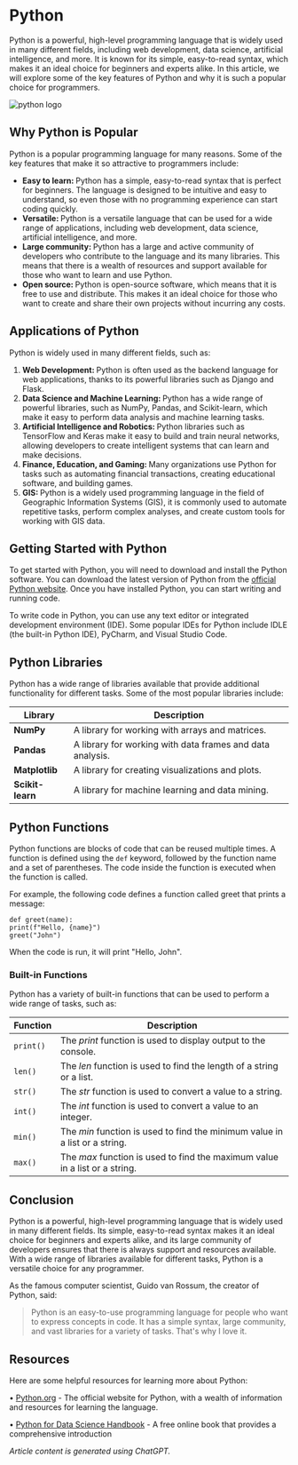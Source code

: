 # Python
<p>Python is a powerful, high-level programming language that is widely used in many different fields,
including web development, data science, artificial intelligence, and more. It is known for its simple,
easy-to-read syntax, which makes it an ideal choice for beginners and experts alike. In this article,
we will explore some of the key features of Python and why it is such a popular choice for
programmers. </p>

![python logo](https://www.python.org/static/img/python-logo@2x.png)

## Why Python is Popular
<p>Python is a popular programming language for many reasons. Some of the key features that make
it so attractive to programmers include: </p>

<ul>
<li> <strong>Easy to learn: </strong> Python has a simple, easy-to-read syntax that is perfect for beginners. The
language is designed to be intuitive and easy to understand, so even those with no
programming experience can start coding quickly. </li>
<li> <strong>Versatile: </strong> Python is a versatile language that can be used for a wide range of applications,
including web development, data science, artificial intelligence, and more. </li>

<li> <strong>Large community: </strong>  Python has a large and active community of developers who contribute to
the language and its many libraries. This means that there is a wealth of resources and support
available for those who want to learn and use Python. </li>

<li> <strong>Open source: </strong>  Python is open-source software, which means that it is free to use and
distribute. This makes it an ideal choice for those who want to create and share their own
projects without incurring any costs. </li>
</ul>

## Applications of Python
Python is widely used in many different fields, such as:
<ol>
  <li> <strong>Web Development: </strong>  Python is often used as the backend language for web applications,
thanks to its powerful libraries such as Django and Flask.</li>
  <li> <strong>Data Science and Machine Learning: </strong> Python has a wide range of powerful libraries, such as
NumPy, Pandas, and Scikit-learn, which make it easy to perform data analysis and machine
learning tasks.</li>
  <li> <strong>Artificial Intelligence and Robotics: </strong> Python libraries such as TensorFlow and Keras make it
easy to build and train neural networks, allowing developers to create intelligent systems that
can learn and make decisions.</li>
  <li> <strong>Finance, Education, and Gaming: </strong> Many organizations use Python for tasks such as
automating financial transactions, creating educational software, and building games.</li>
  <li> <strong>GIS: </strong> Python is a widely used programming language in the field of Geographic Information
  Systems (GIS), it is commonly used to automate repetitive tasks, perform complex analyses,
  and create custom tools for working with GIS data. </li>
</ol>

## Getting Started with Python
To get started with Python, you will need to download and install the Python software. You can
download the latest version of Python from the [official Python website](https://www.python.org/downloads). Once you have installed Python, you can start writing and running code.

To write code in Python, you can use any text editor or integrated development environment (IDE).
Some popular IDEs for Python include IDLE (the built-in Python IDE), PyCharm, and Visual Studio
Code.

## Python Libraries
Python has a wide range of libraries available that provide additional functionality for different
tasks. Some of the most popular libraries include:

| **Library** | **Description** |
| ------- | ----------- |
| **NumPy** | A library for working with arrays and matrices. |
| **Pandas** | A library for working with data frames and data analysis. |
| **Matplotlib** | A library for creating visualizations and plots. |
| **Scikit-learn** | A library for machine learning and data mining. |

## Python Functions
Python functions are blocks of code that can be reused multiple times. A function is defined using
the ```def``` keyword, followed by the function name and a set of parentheses. The code inside the
function is executed when the function is called.

For example, the following code defines a function called greet that prints a message:
```
def greet(name):
print(f"Hello, {name}")
greet("John")
```
When the code is run, it will print "Hello, John".

### Built-in Functions
Python has a variety of built-in functions that can be used to perform a wide range of tasks, such
as:

| **Function** | **Description** |
| -------- | ----------- |
| ```print()``` | The *print* function is used to display output to the console. |
| ```len()``` | The *len* function is used to find the length of a string or a list. |
| ```str()``` | The *str* function is used to convert a value to a string. |
| ```int()``` | The *int* function is used to convert a value to an integer. |
| ```min()``` | The *min* function is used to find the minimum value in a list or a string. |
| ```max()``` | The *max* function is used to find the maximum value in a list or a string. |

## Conclusion
Python is a powerful, high-level programming language that is widely used in many different fields.
Its simple, easy-to-read syntax makes it an ideal choice for beginners and experts alike, and its
large community of developers ensures that there is always support and resources available. With
a wide range of libraries available for different tasks, Python is a versatile choice for any
programmer.

As the famous computer scientist, Guido van Rossum, the creator of Python, said:

> Python is an easy-to-use programming language for people who want to express concepts in
code. It has a simple syntax, large community, and vast libraries for a variety of tasks. That's
why I love it.

## Resources
Here are some helpful resources for learning more about Python:

• [Python.org](python.org) - The official website for Python, with a wealth of information and resources for
learning the language.

• [Python for Data Science Handbook](https://jakevdp.github.io/PythonDataScienceHandbook/) - A free online book that provides a comprehensive
introduction

*Article content is generated using ChatGPT.*

